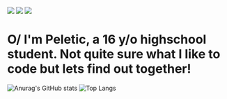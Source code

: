 ![](https://komarev.com/ghpvc/?username=Peletic) [![](https://img.shields.io/discord/1035946811896102953)](https://discord.gg/QAJH5YB57b) ![](https://img.shields.io/github/followers/Peletic)

# O/ I'm Peletic, a 16 y/o highschool student. Not quite sure what I like to code but lets find out together!

![Anurag's GitHub stats](https://github-readme-stats.vercel.app/api?username=peletic&theme=tokyonight&include_all_commits=true) ![Top Langs](https://github-readme-stats.vercel.app/api/top-langs/?username=Peletic&theme=tokyonight&include_all_commits=true)
